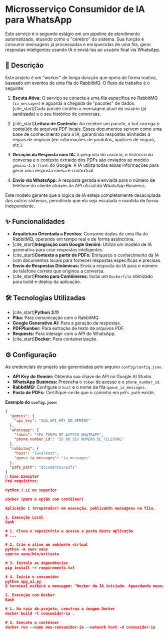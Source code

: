 # Microsserviço Consumidor de IA para WhatsApp

Este serviço é o segundo estágio em um pipeline de atendimento automatizado, atuando como o "cérebro" do sistema. Sua função é consumir mensagens já processadas e enriquecidas de uma fila, gerar respostas inteligentes usando IA e enviá-las ao usuário final via WhatsApp.

## 📜 Descrição

Este projeto é um "worker" de longa duração que opera de forma reativa, baseado em eventos de uma fila do RabbitMQ. O fluxo de trabalho é o seguinte:

1.  **Escuta Ativa:** O serviço se conecta a uma fila específica no RabbitMQ (`ia_messages`) e aguarda a chegada de "pacotes" de dados. [cite_start]Cada pacote contém a mensagem atual do usuário (já sanitizada) e o seu histórico de conversas. 

2.  [cite_start]**Leitura de Contexto:** Ao receber um pacote, o bot carrega o conteúdo de arquivos PDF locais.  Esses documentos servem como uma base de conhecimento para a IA, garantindo respostas alinhadas à regras de negócio (ex: informações de produtos, apólices de seguro, etc.).

3.  **Geração da Resposta com IA:** A pergunta do usuário, o histórico da conversa e o contexto extraído dos PDFs são enviados ao modelo `gemini-1.5-flash` do Google. A IA utiliza todas essas informações para gerar uma resposta coesa e contextual.

4.  **Envio via WhatsApp:** A resposta gerada é enviada para o número de telefone do cliente através da API oficial do WhatsApp Business.

Este modelo garante que a lógica de IA esteja completamente desacoplada dos outros sistemas, permitindo que ela seja escalada e mantida de forma independente.

## ✨ Funcionalidades

* **Arquitetura Orientada a Eventos:** Consome dados de uma fila do RabbitMQ, operando em tempo real e de forma assíncrona.
* [cite_start]**Integração com Google Gemini:** Utiliza um modelo de IA generativa para criar respostas inteligentes. 
* [cite_start]**Contexto a partir de PDFs:** Enriquece o conhecimento da IA com documentos locais para fornecer respostas específicas e precisas. 
* **Envio de Respostas Dinâmicas:** Envia a resposta da IA para o número de telefone correto que originou a conversa.
* [cite_start]**Pronto para Contêineres:** Inclui um `Dockerfile` otimizado para build e deploy da aplicação. 

## 🛠️ Tecnologias Utilizadas

* [cite_start]**Python 3.11** 
* **Pika:** Para comunicação com o RabbitMQ.
* **Google Generative AI:** Para a geração de respostas.
* **PDFPlumber:** Para extração de texto de arquivos PDF.
* **Requests:** Para interagir com a API do WhatsApp.
* [cite_start]**Docker:** Para containerização. 

## ⚙️ Configuração

As credenciais do projeto são gerenciadas pelo arquivo `config/config.json`.

* **API Key do Gemini:** Obtenha sua chave de API no Google AI Studio.
* **WhatsApp Business:** Preencha o `token` de acesso e o `phone_number_id`.
* **RabbitMQ:** Configure o `host` e o nome da fila `queue_ia_messages`.
* **Pasta de PDFs:** Certifique-se de que o caminho em `pdfs_path` existe.

**Exemplo do `config.json`:**
```json
{
  "gemini": {
    "api_key": "SUA_API_KEY_DO_GEMINI"
  },
  "whatsapp": {
    "token": "SEU_TOKEN_DE_ACESSO_WHATSAPP",
    "phone_number_id": "ID_DO_SEU_NUMERO_DE_TELEFONE"
  },
  "rabbitmq": {
    "host": "localhost",
    "queue_ia_messages": "ia_messages"
  },
  "pdfs_path": "documentos/pdfs"
}
🚀 Como Executar
Pré-requisitos:

Python 3.11 ou superior 

Docker (para a opção com contêiner)

Aplicação 1 (Preparador) em execução, publicando mensagens na fila.

1. Execução Local
Bash

# 1. Clone o repositório e acesse a pasta desta aplicação
# ...

# 2. Crie e ative um ambiente virtual
python -m venv venv
source venv/bin/activate

# 3. Instale as dependências
pip install -r requirements.txt

# 4. Inicie o consumidor
python app_ai.py
O terminal exibirá a mensagem: "Worker da IA iniciado. Aguardando mensagens na fila...".

2. Execução com Docker
Bash

# 1. Na raiz do projeto, construa a imagem Docker
docker build -t consumidor-ia .

# 2. Execute o contêiner
docker run --name meu-consumidor-ia --network host -d consumidor-ia